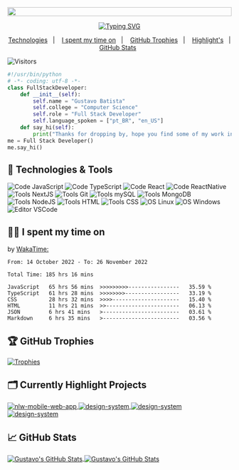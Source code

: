 <p align="center">
<img width=100% height=20 src="https://capsule-render.vercel.app/api?type=waving&color=00ced1&height=120&section=header"/>
</p>

<p align="center">
<a href="https://git.io/typing-svg"><img src="https://readme-typing-svg.herokuapp.com?font=Fira+Code&pause=1000&background=FFFFFF00&center=true&vCenter=true&width=530&lines=Hello+%F0%9F%91%8B!+I'm+Gustavo+Batista;I+hope+you+find+some+of+my+work+interesting.;You're+welcome+%3D)" alt="Typing SVG" /></a>
</p>

<p align="center">
  <a href="#-technologies--tools">Technologies</a>&nbsp;&nbsp;&nbsp;|&nbsp;&nbsp;&nbsp;
  <a href="#-i-spent-my-time-on">I spent my time on</a>&nbsp;&nbsp;&nbsp;|&nbsp;&nbsp;&nbsp;
  <a href="#-github-trophies">GitHub Trophies</a>&nbsp;&nbsp;&nbsp;|&nbsp;&nbsp;&nbsp;
  <a href="#%EF%B8%8F-currently-highlight-projects">Highlight's</a>&nbsp;&nbsp;&nbsp;|&nbsp;&nbsp;&nbsp;
  <a href="#-github-stats">GitHub Stats</a>&nbsp;&nbsp;&nbsp;&nbsp;&nbsp;&nbsp;</a>
</p>

![Visitors](https://visitor-badge.laobi.icu/badge?page_id=gustavohdab)

```python
#!/usr/bin/python
# -*- coding: utf-8 -*-
class FullStackDeveloper:
    def __init__(self):
        self.name = "Gustavo Batista"
        self.college = "Computer Science"
        self.role = "Full Stack Developer"
        self.language_spoken = ["pt_BR", "en_US"]
    def say_hi(self):
        print("Thanks for dropping by, hope you find some of my work interesting.")
me = Full Stack Developer()
me.say_hi()
```
<!-- ## 📝 Pages

- Portfolio: work in progress.
- Connect with me in LinkedIn: https://www.linkedin.com/in/gustavo-h-batista/ -->

## 🔧 Technologies & Tools

![Code JavaScript](https://img.shields.io/badge/Code-JavaScript-informational?style=flat&logo=javascript&logoColor=&color=6aa6f8)
![Code TypeScript](https://img.shields.io/badge/Code-TypeScript-informational?style=flat&logo=typescript&logoColor=&color=6aa6f8)
![Code React](https://img.shields.io/badge/Code-React-informational?style=flat&logo=react&logoColor=&color=6aa6f8)
![Code ReactNative](https://img.shields.io/badge/Code-ReactNative-informational?style=flat&logo=react&logoColor=&color=6aa6f8)
![Tools NextJS](https://img.shields.io/badge/Tools-NextJS-informational?style=flat&logo=Next.js&logoColor=black&color=6aa6f8)
![Tools Git](https://img.shields.io/badge/Tools-Git-informational?style=flat&logo=git&logoColor=&color=6aa6f8)
![Tools mySQL](https://img.shields.io/badge/Tools-MySQL-informational?style=flat&logo=mysql&logoColor=&color=6aa6f8)
![Tools MongoDB](https://img.shields.io/badge/Tools-MongoDB-informational?style=flat&logo=mongodb&logoColor=&color=6aa6f8)
![Tools NodeJS](https://img.shields.io/badge/Tools-NodeJS-informational?style=flat&logo=node.js&logoColor=&color=6aa6f8)
![Tools HTML](https://img.shields.io/badge/Tools-HTML5-informational?style=flat&logo=html5&logoColor=&color=6aa6f8)
![Tools CSS](https://img.shields.io/badge/Tools-CSS3-informational?style=flat&logo=css3&logoColor=blue&color=6aa6f8)
![OS Linux](https://img.shields.io/badge/OS-Linux-informational?style=flat&logo=linux&logoColor=&color=6aa6f8)
![OS Windows](https://img.shields.io/badge/OS-Windows-informational?style=flat&logo=windows&logoColor=blue&color=6aa6f8)
![Editor VSCode](https://img.shields.io/badge/Editor-VS_Code-informational?style=flat&logo=visual-studio-code&logoColor=blue&color=6aa6f8)

## 👨‍💻 I spent my time on 
<p>by <a href="#" target="_blank">WakaTime:</a></p>

<!--START_SECTION:waka-->

```text
From: 14 October 2022 - To: 26 November 2022

Total Time: 185 hrs 16 mins

JavaScript   65 hrs 56 mins  >>>>>>>>>----------------   35.59 %
TypeScript   61 hrs 28 mins  >>>>>>>>-----------------   33.19 %
CSS          28 hrs 32 mins  >>>>---------------------   15.40 %
HTML         11 hrs 21 mins  >>-----------------------   06.13 %
JSON         6 hrs 41 mins   >------------------------   03.61 %
Markdown     6 hrs 35 mins   >------------------------   03.56 %
```

<!--END_SECTION:waka-->

## 🏆 GitHub Trophies

[![Trophies](https://github-profile-trophy.vercel.app/?username=gustavohdab&theme=nord&column=7)](https://github.com/ryo-ma/github-profile-trophy)
  
## 🗂️ Currently Highlight Projects

<a href="https://github.com/gustavohdab/Nlw-e-sports-web-and-mobile-app">
  <img align="center" src="https://github-readme-stats.vercel.app/api/pin/?username=gustavohdab&repo=Nlw-e-sports-web-and-mobile-app&show_icons=true&line_height=27&title_color=6aa6f8&text_color=8a919a&icon_color=6aa6f8&bg_color=22272e" alt="nlw-mobile-web-app" />
</a>

<a href="https://github.com/gustavohdab/ignite-lab-design-system">
  <img align="center" src="https://github-readme-stats.vercel.app/api/pin/?username=gustavohdab&repo=ignite-lab-design-system&show_icons=true&line_height=27&title_color=6aa6f8&text_color=8a919a&icon_color=6aa6f8&bg_color=22272e" alt="design-system" />
</a>

<a href="https://github.com/gustavohdab/challenge-focustimer-v2">
  <img align="center" src="https://github-readme-stats.vercel.app/api/pin/?username=gustavohdab&repo=challenge-focustimer-v2&show_icons=true&line_height=27&title_color=6aa6f8&text_color=8a919a&icon_color=6aa6f8&bg_color=22272e" alt="design-system" />
</a>

<a href="https://github.com/gustavohdab/nlw-copa-ignite">
  <img align="center" src="https://github-readme-stats.vercel.app/api/pin/?username=gustavohdab&repo=nlw-copa-ignite&show_icons=true&line_height=27&title_color=6aa6f8&text_color=8a919a&icon_color=6aa6f8&bg_color=22272e" alt="design-system" />
</a>

## &#x1f4c8; GitHub Stats

<a href="https://github.com/gustavohdab">
  <img align="center" src="https://github-readme-stats.vercel.app/api/top-langs/?username=gustavohdab&hide=c%2B%2B,c,matlab,assembly&title_color=6aa6f8&text_color=8a919a&icon_color=6aa6f8&bg_color=22272e" alt="Gustavo's GitHub Stats" />
</a>
<a href="https://github.com/gustavohdab">
  <img align="center" src="https://github-readme-stats.vercel.app/api?username=gustavohdab&show_icons=true&line_height=27&count_private=true&title_color=6aa6f8&text_color=8a919a&icon_color=6aa6f8&bg_color=22272e" alt="Gustavo's GitHub Stats" />
</a>

